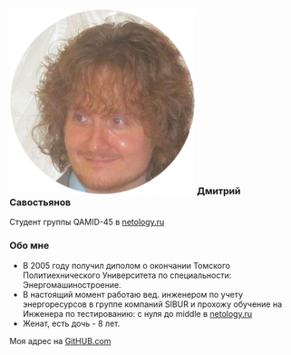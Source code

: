### ![](/img/round%20avatar.png) Дмитрий Савостьянов
Студент группы QAMID-45 в [netology.ru](https://netology.ru/profile/program/qamid-45/schedule) 


### Обо мне
* В 2005 году получил диполом о окончании Томского Политиехнического Университета по специальности: Энергомашиностроение.
*  В настоящий момент работаю вед. инженером по учету энергоресурсов в группе компаний SIBUR и прохожу обучение  на Инженера по тестированию: с нуля до middle в [netology.ru](https://netology.ru/profile/program/qamid-45/schedule)  
*  Женат, есть дочь - 8 лет.

Моя адрес на [GitHUB.com](https://github.com/DmitrySavostyanov)
